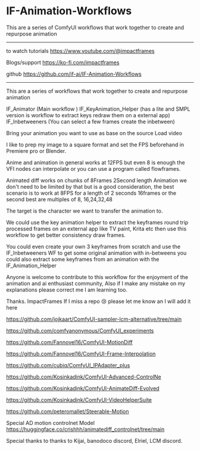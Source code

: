 # IF-Animation-Workflows
This are a series of ComfyUI workflows that work together to create and repurpose animation
                                   
--------------------------------------------------------

to watch tutorials
https://www.youtube.com/@impactframes

Blogs/support
https://ko-fi.com/impactframes

github 
https://github.com/if-ai/IF-Animation-Workflows

--------------------------------------------------------
This are a series of workflows that work together to create and repurpose animation 

IF_Animator (Main workflow )
IF_KeyAnimation_Helper (has a lite and SMPL version is workflow to extract keys redraw them on a external app)
IF_Inbetweeners (You can select a few frames create the inbetween)

Bring your animation you want to use as base on the source Load video 

I like to prep my image to a square format and set the FPS beforehand in Premiere pro or Blender. 

Anime and animation in general works at 12FPS but even 8 is enough the VFI nodes can interpolate or you can use a program called flowframes.

Animated diff works on chunks of 8Frames 2Second length Animation we don't need to be limited by that but is a good consideration, the best scenario is to work at 8FPS for a length of 2 seconds 16frames or the second best are multiples of 8, 16,24,32,48

The target is the character we want to transfer the animation to.

We could use the key animation helper to extract the keyframes round trip processed frames on an external app like TV paint, Krita etc then use this workflow to get better consistency draw frames.

You could even create your own 3 keyframes from scratch and use the IF_Inbetweeners WF to get some original animation with in-betweens you could also extract some keyframes from an animation with the IF_Animation_Helper 

Anyone is welcome to contribute to this workflow for the enjoyment of the animation and ai enthusiast community, Also if I make any mistake on my explanations please correct me I am learning too.

Thanks.
ImpactFrames
If I miss a repo 😢 please let me know an I will add it here

https://github.com/jojkaart/ComfyUI-sampler-lcm-alternative/tree/main

https://github.com/comfyanonymous/ComfyUI_experiments

https://github.com/Fannovel16/ComfyUI-MotionDiff

https://github.com/Fannovel16/ComfyUI-Frame-Interpolation

https://github.com/cubiq/ComfyUI_IPAdapter_plus

https://github.com/Kosinkadink/ComfyUI-Advanced-ControlNe

https://github.com/Kosinkadink/ComfyUI-AnimateDiff-Evolved

https://github.com/Kosinkadink/ComfyUI-VideoHelperSuite

https://github.com/peteromallet/Steerable-Motion

Special AD motion controlnet Model
https://huggingface.co/crishhh/animatediff_controlnet/tree/main

Special thanks to thanks to Kijai, banodoco discord, Elriel, LCM discord.

    

